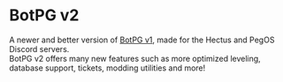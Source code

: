 # BotPG v2
A newer and better version of [BotPG v1](https://github.com/MarcPG1905/BotPG), made for the Hectus and PegOS Discord servers.  
BotPG v2 offers many new features such as more optimized leveling, database support, tickets, modding utilities and more!

